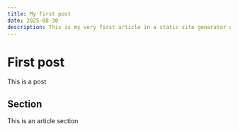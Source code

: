 ```yaml
---
title: My first post
date: 2025-08-30
description: This is my very first article in a static site generator written in Scala in an hour.
---
```


# First post

This is a post

## Section

This is an article section